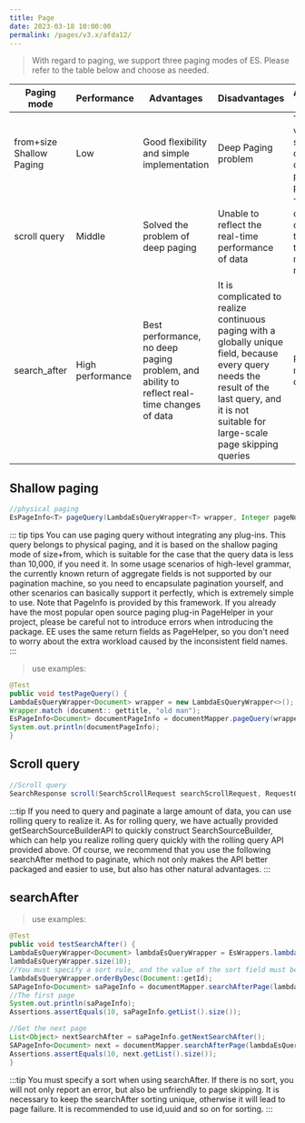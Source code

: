 ```yaml
---
title: Page
date: 2023-03-18 10:00:00
permalink: /pages/v3.x/afda12/
---
```

> With regard to paging, we support three paging modes of ES. Please refer to the table below and choose as needed.

| Paging mode | Performance | Advantages | Disadvantages | Application scenarios |
| --- | --- | --- | --- | --- |
| from+size Shallow Paging | Low | Good flexibility and simple implementation | Deep Paging problem | The data volume is small and can tolerate deep paging problem |
| scroll query | Middle | Solved the problem of deep paging | Unable to reflect the real-time performance of data | The export of massive data needs to query the data of massive result sets |
| search_after | High performance | Best performance, no deep paging problem, and ability to reflect real-time changes of data | It is complicated to realize continuous paging with a globally unique field, because every query needs the result of the last query, and it is not suitable for large-scale page skipping queries | Paging of massive data |


## Shallow paging
```java
//physical paging
EsPageInfo<T> pageQuery(LambdaEsQueryWrapper<T> wrapper, Integer pageNum, Integer pageSize);
```

::: tip tips
You can use paging query without integrating any plug-ins. This query belongs to physical paging, and it is based on the shallow paging mode of size+from, which is suitable for the case that the query data is less than 10,000, if you need it.
In some usage scenarios of high-level grammar, the currently known return of aggregate fields is not supported by our pagination machine, so you need to encapsulate pagination yourself, and other scenarios can basically support it perfectly, which is extremely simple to use.
Note that PageInfo is provided by this framework. If you already have the most popular open source paging plug-in PageHelper in your project, please be careful not to introduce errors when introducing the package. EE uses the same return fields as PageHelper, so you don't need to worry about the extra workload caused by the inconsistent field names.
:::

> use examples:

```java
@Test
public void testPageQuery() {
LambdaEsQueryWrapper<Document> wrapper = new LambdaEsQueryWrapper<>();
Wrapper.match (document:: gettitle, "old man");
EsPageInfo<Document> documentPageInfo = documentMapper.pageQuery(wrapper,1,10);
System.out.println(documentPageInfo);
}
```

## Scroll query

```java
//Scroll query
SearchResponse scroll(SearchScrollRequest searchScrollRequest, RequestOptions requestOptions) throws IOException;
```

:::tip
If you need to query and paginate a large amount of data, you can use rolling query to realize it. As for rolling query, we have actually provided getSearchSourceBuilderAPI to quickly construct SearchSourceBuilder, which can help you realize rolling query quickly with the rolling query API provided above.
Of course, we recommend that you use the following searchAfter method to paginate, which not only makes the API better packaged and easier to use, but also has other natural advantages.
:::

## searchAfter

> use examples:

```java
@Test
public void testSearchAfter() {
LambdaEsQueryWrapper<Document> lambdaEsQueryWrapper = EsWrappers.lambdaQuery(Document.class);
lambdaEsQueryWrapper.size(10);
//You must specify a sort rule, and the value of the sort field must be unique. Here I choose to sort by id. Actually, I can specify it freely according to the business scenario, and it is not recommended to use the creation time, because it may be the same.
lambdaEsQueryWrapper.orderByDesc(Document::getId);
SAPageInfo<Document> saPageInfo = documentMapper.searchAfterPage(lambdaEsQueryWrapper, null, 10);
//The first page
System.out.println(saPageInfo);
Assertions.assertEquals(10, saPageInfo.getList().size());

//Get the next page
List<Object> nextSearchAfter = saPageInfo.getNextSearchAfter();
SAPageInfo<Document> next = documentMapper.searchAfterPage(lambdaEsQueryWrapper, nextSearchAfter, 10);
Assertions.assertEquals(10, next.getList().size());
}
```

:::tip
You must specify a sort when using searchAfter. If there is no sort, you will not only report an error, but also be unfriendly to page skipping.
It is necessary to keep the searchAfter sorting unique, otherwise it will lead to page failure. It is recommended to use id,uuid and so on for sorting.
:::

